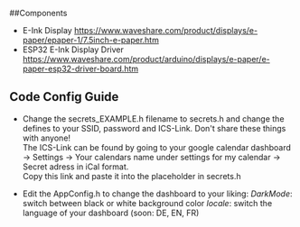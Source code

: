##Components
- E-Ink Display https://www.waveshare.com/product/displays/e-paper/epaper-1/7.5inch-e-paper.htm
- ESP32 E-Ink Display Driver https://www.waveshare.com/product/arduino/displays/e-paper/e-paper-esp32-driver-board.htm

## Code Config Guide
- Change the secrets_EXAMPLE.h filename to secrets.h and change the defines to your SSID, password and ICS-Link. Don't share these things with anyone!  
    The ICS-Link can be found by going to your google calendar dashboard -> Settings -> Your calendars name under settings for my calendar -> Secret adress in iCal format.  
    Copy this link and paste it into the placeholder in secrets.h

- Edit the AppConfig.h to change the dashboard to your liking:
    *DarkMode*: switch between black or white background color
    *locale*: switch the language of your dashboard (soon: DE, EN, FR)


  

